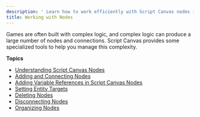 ```yaml
---
description: ' Learn how to work efficiently with Script Canvas nodes in Open 3D Engine. '
title: Working with Nodes
---
```


Games are often built with complex logic, and complex logic can produce a large number of nodes and connections. Script Canvas provides some specialized tools to help you manage this complexity.

**Topics**
+ [Understanding Script Canvas Nodes](/docs/user-guide/scripting/script-canvas/nodes-understanding.md)
+ [Adding and Connecting Nodes](/docs/user-guide/scripting/script-canvas/working-with-nodes-adding-and-connecting.md)
+ [Adding Variable References in Script Canvas Nodes](/docs/user-guide/scripting/script-canvas/adding-variable-references.md)
+ [Setting Entity Targets](/docs/user-guide/scripting/script-canvas/referencing-entities.md)
+ [Deleting Nodes](/docs/user-guide/scripting/script-canvas/working-with-nodes-deleting.md)
+ [Disconnecting Nodes](/docs/user-guide/scripting/script-canvas/working-with-nodes-disconnecting.md)
+ [Organizing Nodes](/docs/user-guide/scripting/script-canvas/working-with-nodes-organizing.md)

